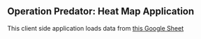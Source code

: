## Operation Predator: Heat Map Application
This client side application loads data from [this Google Sheet](https://docs.google.com/spreadsheets/d/1S58McCjHrZ6iNrQ2yKPI9C_3NdZns3Y3W_8-dOgMnIc/pubhtml)
